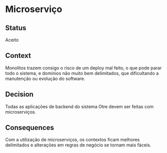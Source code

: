 # Microserviço

## Status

Aceito

## Context

Monolitos trazem consigo o risco de um deploy mal feito, o que pode parar todo o sistema, e domínios não muito bem delimitados, que dificultando a manutenção ou evolução do software.

## Decision

Todas as aplicações de backend do sistema Otre devem ser feitas com microserviços.

## Consequences

Com a utilização de microserviços, os contextos ficam melhores delimitados e alterações em regras de negócio se tornam mais fáceis.
